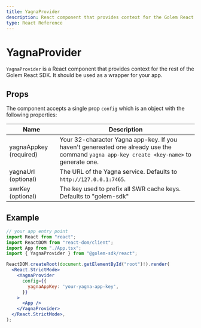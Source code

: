 ```yaml
---
title: YagnaProvider
description: React component that provides context for the Golem React SDK
type: React Reference
---
```


# YagnaProvider

`YagnaProvider` is a React component that provides context for the rest of the Golem React SDK. It should be used as a wrapper for your app.

## Props

The component accepts a single prop `config` which is an object with the following properties:

| Name                   | Description                                                                                                                               |
| ---------------------- | ----------------------------------------------------------------------------------------------------------------------------------------- |
| yagnaAppkey (required) | Your 32-character Yagna app-key. If you haven't genereated one already use the command `yagna app-key create <key-name>` to generate one. |
| yagnaUrl (optional)    | The URL of the Yagna service. Defaults to `http://127.0.0.1:7465`.                                                                        |
| swrKey (optional)      | The key used to prefix all SWR cache keys. Defaults to "golem-sdk"                                                                        |

## Example

```jsx
// your app entry point
import React from "react";
import ReactDOM from "react-dom/client";
import App from "./App.tsx";
import { YagnaProvider } from "@golem-sdk/react";

ReactDOM.createRoot(document.getElementById("root")!).render(
  <React.StrictMode>
    <YagnaProvider
      config={{
        yagnaAppKey: 'your-yagna-app-key',
      }}
    >
      <App />
    </YagnaProvider>
  </React.StrictMode>,
);
```
